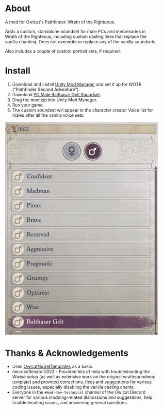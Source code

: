 # About

A mod for Owlcat's Pathfinder: Wrath of the Righteous.

Adds a custom, standalone soundset for male PCs and mercenaries in Wrath of the Righteous, including custom casting lines that replace the vanilla chanting. Does not overwrite or replace any of the vanilla soundsets.

Also includes a couple of custom portrait sets, if required.

# Install
1. Download and install [Unity Mod Manager](https://www.nexusmods.com/site/mods/21) and set it up for WOTR ("Pathfinder Second Adventure").
1. Download [PC Male Balthasar Gelt Soundset](https://github.com/DarthParametric/WOTR_Custom_Soundset_Balthasar_Gelt/releases/latest).
1. Drag the mod zip into Unity Mod Manager.
1. Run your game.
1. The custom soundset will appear in the character creator Voice list for males after all the vanilla voice sets:

![Character creator voice selection screenshot](https://github.com/DarthParametric/WOTR_Custom_Soundset_Balthasar_Gelt/blob/master/img/Gelt_Soundset_Character_Creator_List.png)

# Thanks & Acknowledgements
- Uses [OwlcatNuGetTemplates](https://github.com/xADDBx/OwlcatNuGetTemplates) as a basis.
- microsoftenator2022 - Provided lots of help with troubleshooting the Wwise setup (as well as extensive work on the original wrathsoundmod template) and provided corrections, fixes and suggestions for various coding issues, especially disabling the vanilla casting chants.
- Everyone in the `#mod-dev-technical` channel of the Owlcat Discord server for various modding-related discussions and suggestions, help troubleshooting issues, and answering general questions.
